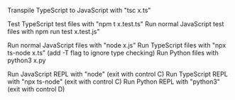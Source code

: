 Transpile TypeScript to JavaScript with "tsc x.ts"

Test TypeScript test files with "npm t x.test.ts"
Run normal JavaScript test files with npm run test x.test.js"

Run normal JavaScript files with "node x.js"
Run TypeScript files with "npx ts-node x.ts" (add -T flag to ignore type checking)
Run Python files with python3 x.py

Run JavaScript REPL with "node" (exit with control C)
Run TypeScript REPL with "npx ts-node" (exit with control C)
Run Python REPL with "python3" (exit with control D)